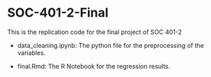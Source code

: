 # SOC-401-2-Final
This is the replication code for the final project of SOC 401-2

- data_cleaning.ipynb: The python file for the preprocessing of the variables.

- final.Rmd: The R Notebook for the regression results.
